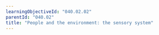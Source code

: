 ```yaml
---
learningObjectiveId: "040.02.02"
parentId: "040.02"
title: "People and the environment: the sensory system"
---
```

